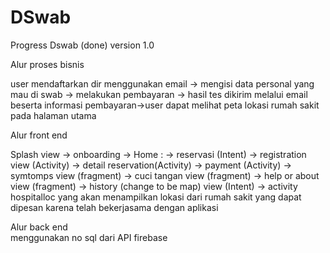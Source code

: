 # DSwab
Progress Dswab (done)
version 1.0


Alur proses bisnis

user mendaftarkan dir menggunakan email -> mengisi data personal yang mau di swab -> melakukan pembayaran -> hasil tes dikirim melalui email beserta informasi pembayaran->user dapat melihat peta lokasi rumah sakit pada halaman utama

Alur front end 

Splash view -> onboarding -> Home : -> reservasi  (Intent) -> registration view (Activity) -> detail reservation(Activity) -> payment (Activity)
                                    -> symtomps view (fragment)
                                    -> cuci tangan view (fragment)
                                    -> help or about view (fragment) 
                                    -> history (change to be map) view (Intent) -> activity hospitalloc yang akan menampilkan lokasi dari rumah sakit yang dapat dipesan karena                                        telah bekerjasama dengan aplikasi
                                    
Alur back end   
menggunakan no sql dari API firebase 
